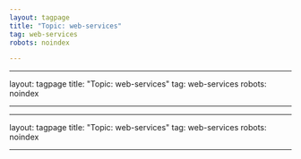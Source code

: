 ```yaml
---
layout: tagpage
title: "Topic: web-services"
tag: web-services
robots: noindex

---
```

---
layout: tagpage
title: "Topic: web-services"
tag: web-services
robots: noindex

---
---
layout: tagpage
title: "Topic: web-services"
tag: web-services
robots: noindex

---
